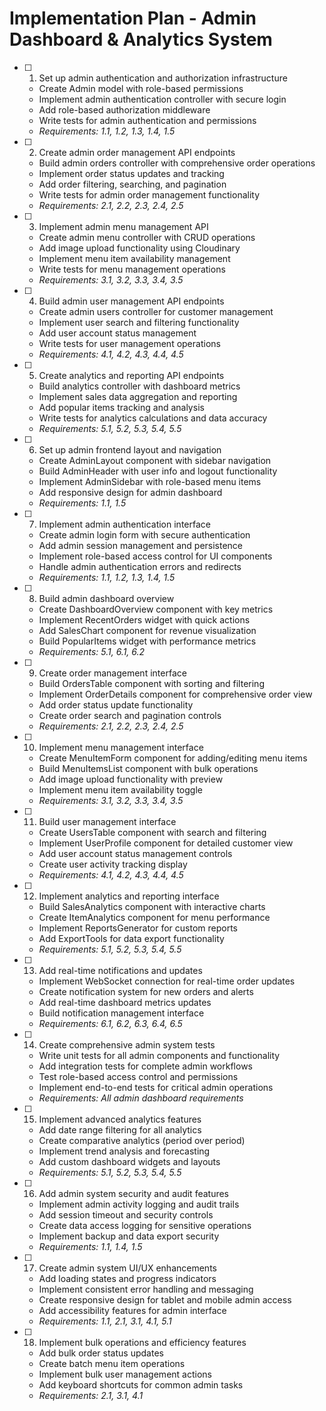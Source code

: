 # Implementation Plan - Admin Dashboard & Analytics System

- [ ] 1. Set up admin authentication and authorization infrastructure
  - Create Admin model with role-based permissions
  - Implement admin authentication controller with secure login
  - Add role-based authorization middleware
  - Write tests for admin authentication and permissions
  - _Requirements: 1.1, 1.2, 1.3, 1.4, 1.5_

- [ ] 2. Create admin order management API endpoints
  - Build admin orders controller with comprehensive order operations
  - Implement order status updates and tracking
  - Add order filtering, searching, and pagination
  - Write tests for admin order management functionality
  - _Requirements: 2.1, 2.2, 2.3, 2.4, 2.5_

- [ ] 3. Implement admin menu management API
  - Create admin menu controller with CRUD operations
  - Add image upload functionality using Cloudinary
  - Implement menu item availability management
  - Write tests for menu management operations
  - _Requirements: 3.1, 3.2, 3.3, 3.4, 3.5_

- [ ] 4. Build admin user management API endpoints
  - Create admin users controller for customer management
  - Implement user search and filtering functionality
  - Add user account status management
  - Write tests for user management operations
  - _Requirements: 4.1, 4.2, 4.3, 4.4, 4.5_

- [ ] 5. Create analytics and reporting API endpoints
  - Build analytics controller with dashboard metrics
  - Implement sales data aggregation and reporting
  - Add popular items tracking and analysis
  - Write tests for analytics calculations and data accuracy
  - _Requirements: 5.1, 5.2, 5.3, 5.4, 5.5_

- [ ] 6. Set up admin frontend layout and navigation
  - Create AdminLayout component with sidebar navigation
  - Build AdminHeader with user info and logout functionality
  - Implement AdminSidebar with role-based menu items
  - Add responsive design for admin dashboard
  - _Requirements: 1.1, 1.5_

- [ ] 7. Implement admin authentication interface
  - Create admin login form with secure authentication
  - Add admin session management and persistence
  - Implement role-based access control for UI components
  - Handle admin authentication errors and redirects
  - _Requirements: 1.1, 1.2, 1.3, 1.4, 1.5_

- [ ] 8. Build admin dashboard overview
  - Create DashboardOverview component with key metrics
  - Implement RecentOrders widget with quick actions
  - Add SalesChart component for revenue visualization
  - Build PopularItems widget with performance metrics
  - _Requirements: 5.1, 6.1, 6.2_

- [ ] 9. Create order management interface
  - Build OrdersTable component with sorting and filtering
  - Implement OrderDetails component for comprehensive order view
  - Add order status update functionality
  - Create order search and pagination controls
  - _Requirements: 2.1, 2.2, 2.3, 2.4, 2.5_

- [ ] 10. Implement menu management interface
  - Create MenuItemForm component for adding/editing menu items
  - Build MenuItemsList component with bulk operations
  - Add image upload functionality with preview
  - Implement menu item availability toggle
  - _Requirements: 3.1, 3.2, 3.3, 3.4, 3.5_

- [ ] 11. Build user management interface
  - Create UsersTable component with search and filtering
  - Implement UserProfile component for detailed customer view
  - Add user account status management controls
  - Create user activity tracking display
  - _Requirements: 4.1, 4.2, 4.3, 4.4, 4.5_

- [ ] 12. Implement analytics and reporting interface
  - Build SalesAnalytics component with interactive charts
  - Create ItemAnalytics component for menu performance
  - Implement ReportsGenerator for custom reports
  - Add ExportTools for data export functionality
  - _Requirements: 5.1, 5.2, 5.3, 5.4, 5.5_

- [ ] 13. Add real-time notifications and updates
  - Implement WebSocket connection for real-time order updates
  - Create notification system for new orders and alerts
  - Add real-time dashboard metrics updates
  - Build notification management interface
  - _Requirements: 6.1, 6.2, 6.3, 6.4, 6.5_

- [ ] 14. Create comprehensive admin system tests
  - Write unit tests for all admin components and functionality
  - Add integration tests for complete admin workflows
  - Test role-based access control and permissions
  - Implement end-to-end tests for critical admin operations
  - _Requirements: All admin dashboard requirements_

- [ ] 15. Implement advanced analytics features
  - Add date range filtering for all analytics
  - Create comparative analytics (period over period)
  - Implement trend analysis and forecasting
  - Add custom dashboard widgets and layouts
  - _Requirements: 5.1, 5.2, 5.3, 5.4, 5.5_

- [ ] 16. Add admin system security and audit features
  - Implement admin activity logging and audit trails
  - Add session timeout and security controls
  - Create data access logging for sensitive operations
  - Implement backup and data export security
  - _Requirements: 1.1, 1.4, 1.5_

- [ ] 17. Create admin system UI/UX enhancements
  - Add loading states and progress indicators
  - Implement consistent error handling and messaging
  - Create responsive design for tablet and mobile admin access
  - Add accessibility features for admin interface
  - _Requirements: 1.1, 2.1, 3.1, 4.1, 5.1_

- [ ] 18. Implement bulk operations and efficiency features
  - Add bulk order status updates
  - Create batch menu item operations
  - Implement bulk user management actions
  - Add keyboard shortcuts for common admin tasks
  - _Requirements: 2.1, 3.1, 4.1_